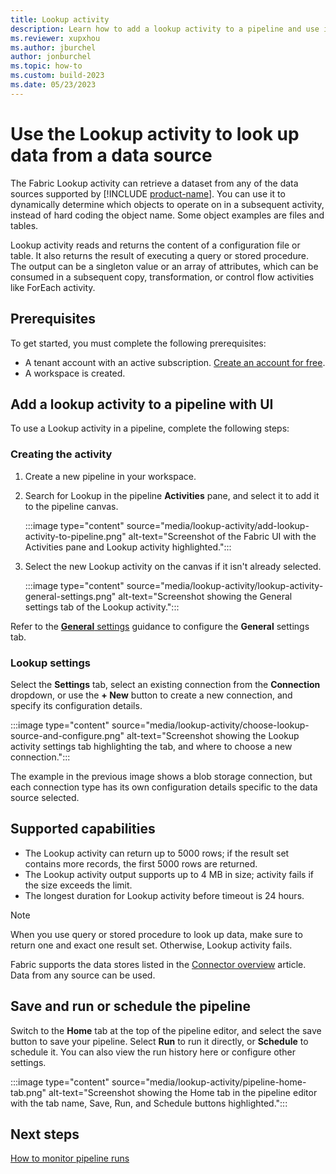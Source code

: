 ```yaml
---
title: Lookup activity
description: Learn how to add a lookup activity to a pipeline and use it to look up data from a data source.
ms.reviewer: xupxhou
ms.author: jburchel
author: jonburchel
ms.topic: how-to
ms.custom: build-2023
ms.date: 05/23/2023
---
```


# Use the Lookup activity to look up data from a data source

The Fabric Lookup activity can retrieve a dataset from any of the data sources supported by [!INCLUDE [product-name](../includes/product-name.md)]. You can use it to dynamically determine which objects to operate on in a subsequent activity, instead of hard coding the object name. Some object examples are files and tables.

Lookup activity reads and returns the content of a configuration file or table. It also returns the result of executing a query or stored procedure. The output can be a singleton value or an array of attributes, which can be consumed in a subsequent copy, transformation, or control flow activities like ForEach activity.

## Prerequisites

To get started, you must complete the following prerequisites:

- A tenant account with an active subscription. [Create an account for free](../get-started/fabric-trial.md).
- A workspace is created.

## Add a lookup activity to a pipeline with UI

To use a Lookup activity in a pipeline, complete the following steps:

### Creating the activity

1. Create a new pipeline in your workspace.
1. Search for Lookup in the pipeline **Activities** pane, and select it to add it to the pipeline canvas.

   :::image type="content" source="media/lookup-activity/add-lookup-activity-to-pipeline.png" alt-text="Screenshot of the Fabric UI with the Activities pane and Lookup activity highlighted.":::

1. Select the new Lookup activity on the canvas if it isn't already selected.

   :::image type="content" source="media/lookup-activity/lookup-activity-general-settings.png" alt-text="Screenshot showing the General settings tab of the Lookup activity.":::

Refer to the [**General** settings](activity-overview.md#general-settings) guidance to configure the **General** settings tab.

### Lookup settings

Select the **Settings** tab, select an existing connection from the **Connection** dropdown, or use the **+ New** button to create a new connection, and specify its configuration details.

:::image type="content" source="media/lookup-activity/choose-lookup-source-and-configure.png" alt-text="Screenshot showing the Lookup activity settings tab highlighting the tab, and where to choose a new connection.":::

The example in the previous image shows a blob storage connection, but each connection type has its own configuration details specific to the data source selected.

## Supported capabilities

- The Lookup activity can return up to 5000 rows; if the result set contains more records, the first 5000 rows are returned.
- The Lookup activity output supports up to 4 MB in size; activity fails if the size exceeds the limit.
- The longest duration for Lookup activity before timeout is 24 hours.

> [!NOTE]
> When you use query or stored procedure to look up data, make sure to return one and exact one result set. Otherwise, Lookup activity fails.

Fabric supports the data stores listed in the [Connector overview](connector-overview.md) article. Data from any source can be used.

## Save and run or schedule the pipeline

Switch to the **Home** tab at the top of the pipeline editor, and select the save button to save your pipeline.  Select **Run** to run it directly, or **Schedule** to schedule it.  You can also view the run history here or configure other settings.

:::image type="content" source="media/lookup-activity/pipeline-home-tab.png" alt-text="Screenshot showing the Home tab in the pipeline editor with the tab name, Save, Run, and Schedule buttons highlighted.":::

## Next steps

[How to monitor pipeline runs](monitor-pipeline-runs.md)
